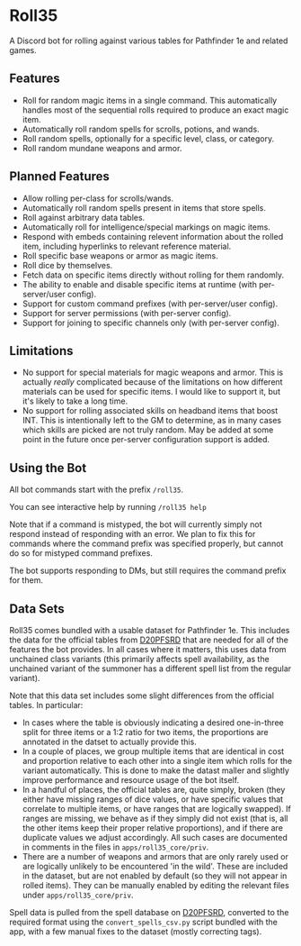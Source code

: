 # Roll35

A Discord bot for rolling against various tables for Pathfinder 1e and
related games.

## Features

* Roll for random magic items in a single command. This automatically
  handles most of the sequential rolls required to produce an exact
  magic item.
* Automatically roll random spells for scrolls, potions, and wands.
* Roll random spells, optionally for a specific level, class, or category.
* Roll random mundane weapons and armor.

## Planned Features

* Allow rolling per-class for scrolls/wands.
* Automatically roll random spells present in items that store spells.
* Roll against arbitrary data tables.
* Automatically roll for intelligence/special markings on magic items.
* Respond with embeds containing relevent information about the rolled
  item, including hyperlinks to relevant reference material.
* Roll specific base weapons or armor as magic items.
* Roll dice by themselves.
* Fetch data on specific items directly without rolling for them randomly.
* The ability to enable and disable specific items at runtime (with
  per-server/user config).
* Support for custom command prefixes (with per-server/user config).
* Support for server permissions (with per-server config).
* Support for joining to specific channels only (with per-server config).

## Limitations

* No support for special materials for magic weapons and armor. This is
  actually _really_ complicated because of the limitations on how different
  materials can be used for specific items. I would like to support it,
  but it's likely to take a long time.
* No support for rolling associated skills on headband items that boost
  INT. This is intentionally left to the GM to determine, as in many cases
  which skills are picked are not truly random. May be added at some
  point in the future once per-server configuration support is added.

## Using the Bot

All bot commands start with the prefix `/roll35`.

You can see interactive help by running `/roll35 help`

Note that if a command is mistyped, the bot will currently simply not
respond instead of responding with an error. We plan to fix this for
commands where the command prefix was specified properly, but cannot do
so for mistyped command prefixes.

The bot supports responding to DMs, but still requires the command prefix
for them.

## Data Sets

Roll35 comes bundled with a usable dataset for Pathfinder
1e. This includes the data for the official tables from
[D20PFSRD](https://www.d20pfsrd.com/) that are needed for all of the
features the bot provides. In all cases where it matters, this uses data
from unchained class variants (this primarily affects spell availability,
as the unchained variant of the summoner has a different spell list from
the regular variant).

Note that this data set includes some slight differences from the official
tables. In particular:
* In cases where the table is obviously indicating a desired one-in-three
  split for three items or a 1:2 ratio for two items, the proportions are
  annotated in the datset to actually provide this.
* In a couple of places, we group multiple items that are identical in
  cost and proportion relative to each other into a single item which rolls
  for the variant automatically. This is done to make the datast maller
  and slightly improve performance and resource usage of the bot itself.
* In a handful of places, the official tables are, quite simply, broken
  (they either have missing ranges of dice values, or have specific
  values that correlate to multiple items, or have ranges that are
  logically swapped). If ranges are missing, we behave as if they
  simply did not exist (that is, all the other items keep their
  proper relative proportions), and if there are duplicate values we
  adjust accordingly. All such cases are documented in comments in the
  files in `apps/roll35_core/priv`.
* There are a number of weapons and armors that are only rarely used
  or are logically unlikely to be encountered 'in the wild'. These are
  included in the dataset, but are not enabled by default (so they will
  not appear in rolled items). They can be manually enabled by editing
  the relevant files under `apps/roll35_core/priv`.

Spell data is pulled from the spell database on
[D20PFSRD](https://www.d20pfsrd), converted to the required format
using the `convert_spells_csv.py` script bundled with the app, with a
few manual fixes to the dataset (mostly correcting tags).
